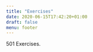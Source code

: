 ```yaml
---
title: "Exercises"
date: 2020-06-15T17:42:20+01:00
draft: false
menu: footer
---
```


501 Exercises.
